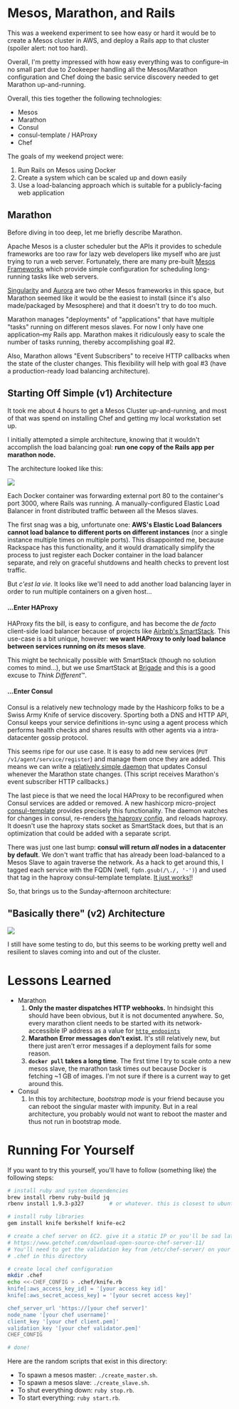 # Mesos, Marathon, and Rails

This was a weekend experiment to see how easy or hard it would be to create a Mesos cluster in AWS, and deploy a Rails app to that cluster (spoiler alert: not too hard).

Overall, I'm pretty impressed with how easy everything was to configure–in no small part due to Zookeeper handling all the Mesos/Marathon configuration and Chef doing the basic service discovery needed to get Marathon up-and-running.

Overall, this ties together the following technologies:
* Mesos
* Marathon
* Consul
* consul-template / HAProxy
* Chef

The goals of my weekend project were:

1. Run Rails on Mesos using Docker
2. Create a system which can be scaled up and down easily
3. Use a load-balancing approach which is suitable for a publicly-facing web application

## Marathon

Before diving in too deep, let me briefly describe Marathon.

Apache Mesos is a cluster scheduler but the APIs it provides to schedule frameworks are too raw for lazy web developers like myself who are just trying to run a web server. Fortunately, there are many pre-built [Mesos Frameworks](http://mesos.apache.org/documentation/latest/mesos-frameworks/) which provide simple configuration for scheduling long-running tasks like web servers.

[Singularity](https://github.com/HubSpot/Singularity) and [Aurora](http://aurora.incubator.apache.org/documentation/latest/) are two other Mesos frameworks in this space, but Marathon seemed like it would be the easiest to install (since it's also made/packaged by Mesosphere) and that it doesn't try to do too much.

Marathon manages "deployments" of "applications" that have multiple "tasks" running on different mesos slaves. For now I only have one application–my Rails app. Marathon makes it ridiculously easy to scale the number of tasks running, thereby accomplishing goal #2.

Also, Marathon allows "Event Subscribers" to receive HTTP callbacks when the state of the cluster changes. This flexibility will help with goal #3 (have a  production-ready load balancing architecture).

## Starting Off Simple (v1) Architecture

It took me about 4 hours to get a Mesos Cluster up-and-running, and most of that was spend on installing Chef and getting my local workstation set up.

I initially attempted a simple architecture, knowing that it wouldn't accomplish the load balancing goal: **run one copy of the Rails app per marathon node.**

The architecture looked like this: 

![](https://docs.google.com/drawings/d/1iiYQuqbF9ewBfOCqft5Im5CjVZuyjxuhnLWTpzUBFyk/pub?w=485&h=233)

Each Docker container was forwarding external port 80 to the container's port 3000, where Rails was running. A manually-configured Elastic Load Balancer in front distributed traffic between all the Mesos slaves.

The first snag was a big, unfortunate one: **AWS's Elastic Load Balancers cannot load balance to different ports on different instances** (nor a single instance multiple times on multiple ports). This disappointed me, because Rackspace has this functionality, and it would dramatically simplify the process to just register each Docker container in the load balancer separate, and rely on graceful shutdowns and health checks to prevent lost traffic.

But *c'est la vie*. It looks like we'll need to add another load balancing layer in order to run multiple containers on a given host...

#### ...Enter HAProxy

HAProxy fits the bill, is easy to configure, and has become the *de facto* client-side load balancer because of projects like [Airbnb's SmartStack](http://nerds.airbnb.com/smartstack-service-discovery-cloud/). This use-case is a bit unique, however: **we want HAProxy to only load balance between services running on *its* mesos slave**.

This might be technically possible with SmartStack (though no solution comes to mind...), but we use SmartStack at [Brigade](http://github.com/brigade) and this is a good excuse to *Think Different*™.

#### ...Enter Consul

Consul is a relatively new technology made by the Hashicorp folks to be a Swiss Army Knife of service discovery. Sporting both a DNS and HTTP API, Consul keeps your service definitions in-sync using a agent process which performs health checks and shares results with other agents via a intra-datacenter gossip protocol.

This seems ripe for our use case. It is easy to add new services (`PUT /v1/agent/service/register`) and manage them once they are added. This means we can write a [relatively simple daemon](https://github.com/tdooner/tom-mesos/blob/master/ruby-configure-consul/app.rb) that updates Consul whenever the Marathon state changes. (This script receives Marathon's event subscriber HTTP callbacks.)

The last piece is that we need the local HAProxy to be reconfigured when Consul services are added or removed. A new hashicorp micro-project [consul-template](https://github.com/hashicorp/consul-template) provides precisely this functionality. The daemon watches for changes in consul, re-renders [the haproxy config](https://github.com/tdooner/tom-mesos/blob/master/cookbooks/consul_wrapper/templates/default/haproxy.cfg.ctmpl.erb), and reloads haproxy. It doesn't use the haproxy stats socket as SmartStack does, but that is an optimization that could be added with a separate script.

There was just one last bump: **consul will return *all* nodes in a datacenter by default**. We don't want traffic that has already been load-balanced to a Mesos Slave to again traverse the network. As a hack to get around this, I tagged each service with the FQDN (well, `fqdn.gsub(/\./, '-')`) and used that tag in the haproxy consul-template template. [It just works!](https://www.youtube.com/watch?v=qmPq00jelpc)!

So, that brings us to the Sunday-afternoon architecture:

## "Basically there" (v2) Architecture

![](https://docs.google.com/drawings/d/1B_uVfwYkwrHFSC0TkT-L2iuco9eFACncn1QuT-xhUDQ/pub?w=802&h=530)

I still have some testing to do, but this seems to be working pretty well and resilient to slaves coming into and out of the cluster.

# Lessons Learned
* Marathon
  1. **Only the master dispatches HTTP webhooks.** In hindsight this should have been obvious, but it is not documented anywhere. So, every marathon client needs to be started with its network-accessible IP address as a value for [`http_endpoints`](https://mesosphere.github.io/marathon/docs/event-bus.html)
  2. **Marathon Error messages don't exist.** It's still relatively new, but there just aren't error messages if a deployment fails for some reason.
  3. **`docker pull` takes a long time**. The first time I try to scale onto a new mesos slave, the marathon task times out because Docker is fetching ~1 GB of images. I'm not sure if there is a current way to get around this.
* Consul
  1. In this toy architecture, *bootstrap mode* is your friend because you can reboot the singular master with impunity. But in a real architecture, you probably would not want to reboot the master and thus not run in bootstrap mode.

# Running For Yourself
If you want to try this yourself, you'll have to follow (something like) the following steps:

```bash
# install ruby and system dependencies
brew install rbenv ruby-build jq
rbenv install 1.9.3-p327        # or whatever. this is closest to ubuntu 14.04's packaged version

# install ruby libraries
gem install knife berkshelf knife-ec2

# create a chef server on EC2. give it a static IP or you'll be sad later.
# https://www.getchef.com/download-open-source-chef-server-11/
# You'll need to get the validation key from /etc/chef-server/ on your server and put it into
# .chef in this directory

# create local chef configuration
mkdir .chef
echo <<-CHEF_CONFIG > .chef/knife.rb
knife[:aws_access_key_id] = '[your access key id]'
knife[:aws_secret_access_key] = '[your secret access key]'

chef_server_url 'https://[your chef server]'
node_name '[your chef username]'
client_key '[your chef client.pem]'
validation_key '[your chef validator.pem]'
CHEF_CONFIG

# done!
```
Here are the random scripts that exist in this directory:
* To spawn a mesos master: `./create_master.sh`.
* To spawn a mesos slave: `./create_slave.sh`.
* To shut everything down: `ruby stop.rb`.
* To start everything: `ruby start.rb`.
